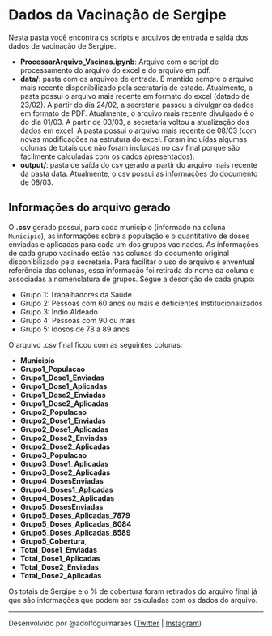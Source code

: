# Dados da Vacinação de Sergipe

Nesta pasta você encontra os scripts e arquivos de entrada e saída dos dados de vacinação de Sergipe.

* **ProcessarArquivo_Vacinas.ipynb**: Arquivo com o script de processamento do arquivo do excel e do arquivo em pdf. 
* **data/**: pasta com os arquivos de entrada. É mantido sempre o arquivo mais recente disponibilizado pela secrataria de estado. Atualmente, a pasta possui o arquivo mais recente em formato do excel (datado de 23/02). A partir do dia 24/02, a secretaria passou a divulgar os dados em formato de PDF. Atualmente, o arquivo mais recente divulgado é o do dia 01/03. A partir de 03/03, a secretaria voltou a atualização dos dados em excel. A pasta possui o arquivo mais recente de 08/03 (com novas modificações na estrutura do excel. Foram incluídas algumas colunas de totais que não foram incluídas no csv final porque são facilmente calculadas com os dados apresentados).
* **output/**: pasta de saída do csv gerado a partir do arquivo mais recente da pasta data. Atualmente, o csv possui as informações do documento de 08/03.

## Informações do arquivo gerado

O **.csv** gerado possui, para cada município (informado na coluna `Municipio`), as informações sobre a população e o quantitativo de doses enviadas e aplicadas para cada um dos grupos vacinados. As informações de cada grupo vacinado estão nas colunas do documento original disponibilizado pela secretaria. Para facilitar o uso do arquivo e enventual referência das colunas, essa informação foi retirada do nome da coluna e associadas a nomenclatura de grupos. Segue a descrição de cada grupo:

* Grupo 1: Trabalhadores da Saúde
* Grupo 2: Pessoas com 60 anos ou mais e deficientes Institucionalizados
* Grupo 3: Índio Aldeado
* Grupo 4: Pessoas com 90 ou mais
* Grupo 5: Idosos de 78 a 89 anos

O arquivo .csv final ficou com as seguintes colunas:

* **Municipio** 
* **Grupo1_Populacao**
* **Grupo1_Dose1_Enviadas**
* **Grupo1_Dose1_Aplicadas**
* **Grupo1_Dose2_Enviadas**
* **Grupo1_Dose2_Aplicadas**
* **Grupo2_Populacao**
* **Grupo2_Dose1_Enviadas**
* **Grupo2_Dose1_Aplicadas**
* **Grupo2_Dose2_Enviadas**
* **Grupo2_Dose2_Aplicadas**
* **Grupo3_Populacao**
* **Grupo3_Dose1_Aplicadas**
* **Grupo3_Dose2_Aplicadas**
* **Grupo4_DosesEnviadas**
* **Grupo4_Doses1_Aplicadas**
* **Grupo4_Doses2_Aplicadas**
* **Grupo5_DosesEnviadas**
* **Grupo5_Doses_Aplicadas_7879**
* **Grupo5_Doses_Aplicadas_8084**
* **Grupo5_Doses_Aplicadas_8589**
* **Grupo5_Cobertura**,
* **Total_Dose1_Enviadas**
* **Total_Dose1_Aplicadas**
* **Total_Dose2_Enviadas**
* **Total_Dose2_Aplicadas**

Os totais de Sergipe e o % de cobertura foram retirados do arquivo final já que são informações que podem ser calculadas com os dados do arquivo.

---
Desenvolvido por @adolfoguimaraes ([Twitter](https://twitter.com/adolfoguimaraes) | [Instagram](https://instagram.com/profadolfoguimaraes))